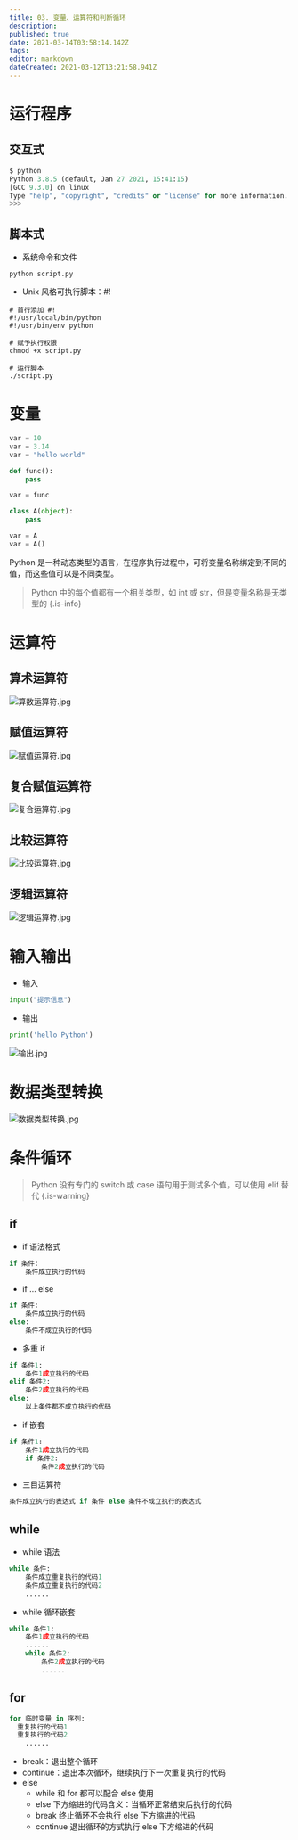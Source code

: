 ```yaml
---
title: 03. 变量、运算符和判断循环
description: 
published: true
date: 2021-03-14T03:58:14.142Z
tags: 
editor: markdown
dateCreated: 2021-03-12T13:21:58.941Z
---
```


# 运行程序

## 交互式

```python
$ python
Python 3.8.5 (default, Jan 27 2021, 15:41:15) 
[GCC 9.3.0] on linux
Type "help", "copyright", "credits" or "license" for more information.
>>>
```

## 脚本式

- 系统命令和文件

```shell
python script.py
```

- Unix 风格可执行脚本：#!

```shell
# 首行添加 #!
#!/usr/local/bin/python
#!/usr/bin/env python

# 赋予执行权限
chmod +x script.py

# 运行脚本
./script.py
```

# 变量

```python
var = 10
var = 3.14
var = "hello world"

def func():
    pass

var = func

class A(object):
    pass

var = A
var = A()
```

Python 是一种动态类型的语言，在程序执行过程中，可将变量名称绑定到不同的值，而这些值可以是不同类型。

> Python 中的每个值都有一个相关类型，如 int 或 str，但是变量名称是无类型的
{.is-info}


# 运算符

## 算术运算符

![算数运算符.jpg](/assets/python/学习大纲/基础知识/算数运算符.jpg)

## 赋值运算符

![赋值运算符.jpg](/assets/python/学习大纲/基础知识/赋值运算符.jpg)


## 复合赋值运算符

![复合运算符.jpg](/assets/python/学习大纲/基础知识/复合运算符.jpg)

## 比较运算符

![比较运算符.jpg](/assets/python/学习大纲/基础知识/比较运算符.jpg)

## 逻辑运算符

![逻辑运算符.jpg](/assets/python/学习大纲/基础知识/逻辑运算符.jpg)

# 输入输出

- 输入

```python
input("提示信息")
```

- 输出

```python
print('hello Python')
```

![输出.jpg](/assets/python/学习大纲/基础知识/输出.jpg)

# 数据类型转换

![数据类型转换.jpg](/assets/python/学习大纲/基础知识/数据类型转换.jpg)

# 条件循环

> Python 没有专门的 switch 或 case 语句用于测试多个值，可以使用 elif 替代
{.is-warning}

## if 

- if 语法格式

```python
if 条件:
	条件成⽴执⾏的代码
```

- if ... else
  
```python
if 条件:
	条件成⽴执⾏的代码
else:
	条件不成⽴执⾏的代码
```

- 多重 if 

```python
if 条件1:
	条件1成⽴执⾏的代码
elif 条件2:
	条件2成⽴执⾏的代码
else:
	以上条件都不成⽴执⾏的代码
```

- if 嵌套

```python
if 条件1:
	条件1成⽴执⾏的代码
	if 条件2:
		条件2成⽴执⾏的代码
```

- 三⽬运算符

```python
条件成⽴执⾏的表达式 if 条件 else 条件不成⽴执⾏的表达式
```

## while

- while 语法

```python
while 条件:
	条件成⽴重复执⾏的代码1
	条件成⽴重复执⾏的代码2
	......
```

- while 循环嵌套

```python
while 条件1:
	条件1成⽴执⾏的代码
	......
	while 条件2:
		条件2成⽴执⾏的代码
		......
```

## for

```python
for 临时变量 in 序列:
  重复执⾏的代码1
  重复执⾏的代码2
	......
```

- break：退出整个循环
- continue：退出本次循环，继续执⾏下⼀次重复执⾏的代码
- else
	- while 和 for 都可以配合 else 使⽤
  - else 下⽅缩进的代码含义：当循环正常结束后执⾏的代码
  - break 终⽌循环不会执⾏ else 下⽅缩进的代码
  - continue 退出循环的⽅式执⾏ else 下⽅缩进的代码




